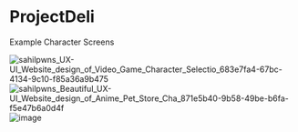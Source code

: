 # ProjectDeli

Example Character Screens

![sahilpwns_UX-UI_Website_design_of_Video_Game_Character_Selectio_683e7fa4-67bc-4134-9c10-f85a36a9b475](https://github.com/SahilBamb/ProjectDeli/assets/42818731/ccf7e973-a6c3-4ae2-bc13-91cb98e045c1)
![sahilpwns_Beautiful_UX-UI_Website_design_of_Anime_Pet_Store_Cha_871e5b40-9b58-49be-b6fa-f5e47b6a0d4f](https://github.com/SahilBamb/ProjectDeli/assets/42818731/7bfee838-f305-4448-a745-0692a4e05d0d)
![image](https://github.com/SahilBamb/ProjectDeli/assets/42818731/98268cc5-4bc3-4115-bab8-aeb9ed765e30)
